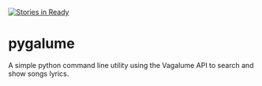 [![Stories in Ready](https://badge.waffle.io/indacode/pygalume.png?label=ready&title=Ready)](https://waffle.io/indacode/pygalume)
# pygalume
A simple python command line utility using the Vagalume API to search and show songs lyrics.
